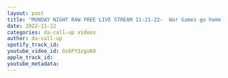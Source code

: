 ```yaml
---
layout: post
title: "MONDAY NIGHT RAW FREE LIVE STREAM 11-21-22-  War Games go home show"
date: 2022-11-22
categories: da-call-up videos
author: da-call-up
spotify_track_id: 
youtube_video_id: Gs6PY3zguK0
apple_track_id: 
youtube_metadata: 
---
```

